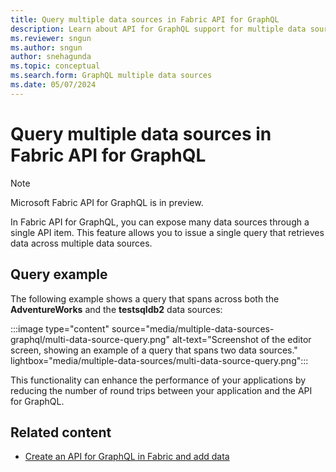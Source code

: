 ```yaml
---
title: Query multiple data sources in Fabric API for GraphQL
description: Learn about API for GraphQL support for multiple data sources, and see an example of a query that spans two sources.
ms.reviewer: sngun
ms.author: sngun
author: snehagunda
ms.topic: conceptual
ms.search.form: GraphQL multiple data sources
ms.date: 05/07/2024
---
```


# Query multiple data sources in Fabric API for GraphQL

> [!NOTE]
> Microsoft Fabric API for GraphQL is in preview.

In Fabric API for GraphQL, you can expose many data sources through a single API item. This feature allows you to issue a single query that retrieves data across multiple data sources.

## Query example

The following example shows a query that spans across both the **AdventureWorks** and the **testsqldb2** data sources:

:::image type="content" source="media/multiple-data-sources-graphql/multi-data-source-query.png" alt-text="Screenshot of the editor screen, showing an example of a query that spans two data sources." lightbox="media/multiple-data-sources/multi-data-source-query.png":::

This functionality can enhance the performance of your applications by reducing the number of round trips between your application and the API for GraphQL.

## Related content

- [Create an API for GraphQL in Fabric and add data](get-started-api-graphql.md)
